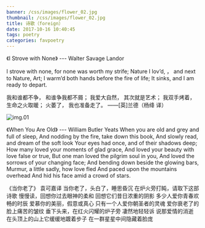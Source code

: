 ```yaml
---
banner: /css/images/flower_02.jpg
thumbnail: /css/images/flower_02.jpg
title: 诗歌（foreign）
date: 2017-10-16 10:40:45
tags: poetry
categories: favpoetry
---
```

《I Strove with None》
--- Walter Savage Landor

I strove with none, 
for none was worth my strife; 
Nature I lov’d, ， 
and next to Nature, Art; 
I warm’d both hands before the fire of life; 
It sinks, 
and I am ready to depart. 

我和谁都不争，
和谁争我都不屑；
我爱大自然，
其次就是艺术；
我双手烤着，
生命之火取暖；
火萎了，
我也准备走了。
——[英]兰德（杨绛 译）

<!--more-->

![img.01](http://upload-images.jianshu.io/upload_images/2149459-e2cceafddf9057ac.jpg?imageMogr2/auto-orient/strip%7CimageView2/2/w/1240)

《When You Are Old》
---  William Butler Yeats
When you are old and grey and full of sleep,
And nodding by the fire, take down this book,
And slowly read, and dream of the soft look
Your eyes had once, and of their shadows deep;
How many loved your moments of glad grace,
And loved your beauty with love false or true,
But one man loved the pilgrim soul in you,
And loved the sorrows of your changing face;
And bending down beside the glowing bars,
Murmur, a little sadly, how love fled
And paced upon the mountains overhead
And hid his face amid a crowd of stars.

《当你老了》
袁可嘉译
当你老了，头白了，睡思昏沉
在炉火旁打盹，请取下这部诗歌
慢慢读，回想你过去眼神的柔和
回想它们昔日浓重的阴影
多少人爱你青春欢畅的时辰
爱慕你的美丽，假意或真心
只有一个人爱你朝圣者的灵魂
爱你衰老了的脸上痛苦的皱纹
垂下头来，在红火闪耀的炉子旁
凄然地轻轻诉 说那爱情的消逝
在头顶上的山上它缓缓地踱着步子
在一群星星中间隐藏着脸庞
